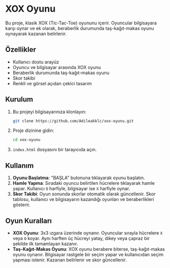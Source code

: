 # XOX Oyunu

Bu proje, klasik XOX (Tic-Tac-Toe) oyununu içerir. Oyuncular bilgisayara karşı oynar ve ek olarak, beraberlik durumunda taş-kağıt-makas oyunu oynayarak kazanan belirlenir.

## Özellikler
- Kullanıcı dostu arayüz
- Oyuncu ve bilgisayar arasında XOX oyunu
- Beraberlik durumunda taş-kağıt-makas oyunu
- Skor takibi
- Renkli ve görsel açıdan çekici tasarım

## Kurulum
1. Bu projeyi bilgisayarınıza klonlayın:
   ```bash
   git clone https://github.com/Adileakklc/xox-oyunu.git
   ```
2. Proje dizinine gidin:
   ```bash
   cd xox-oyunu
   ```
3. `index.html` dosyasını bir tarayıcıda açın.

## Kullanım
1. **Oyunu Başlatma**: "BAŞLA" butonuna tıklayarak oyunu başlatın.
2. **Hamle Yapma**: Sıradaki oyuncu belirtilen hücrelere tıklayarak hamle yapar. Kullanıcı `O` harfiyle, bilgisayar ise `X` harfiyle oynar.
3. **Skor Takibi**: Oyun sonunda skorlar otomatik olarak güncellenir. Skor tablosu, kullanıcı ve bilgisayarın kazandığı oyunları ve beraberlikleri gösterir.

## Oyun Kuralları
- **XOX Oyunu**: 3x3 ızgara üzerinde oynanır. Oyuncular sırayla hücrelere `X` veya `O` koyar. Aynı harften üç hücreyi yatay, dikey veya çapraz bir şekilde ilk tamamlayan kazanır.
- **Taş-Kağıt-Makas Oyunu**: XOX oyunu berabere biterse, taş-kağıt-makas oyunu oynanır. Bilgisayar rastgele bir seçim yapar ve kullanıcıdan seçim yapması istenir. Kazanan belirlenir ve skor güncellenir.
